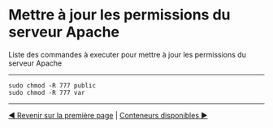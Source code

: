 # Mettre à jour les permissions du serveur Apache

Liste des commandes à executer pour mettre à jour les permissions du serveur Apache

--- 

```shell
sudo chmod -R 777 public
sudo chmod -R 777 var
```

---

[◄ Revenir sur la première page](../../Readme.md)
|
[Conteneurs disponibles ►](../misc/containers.md)